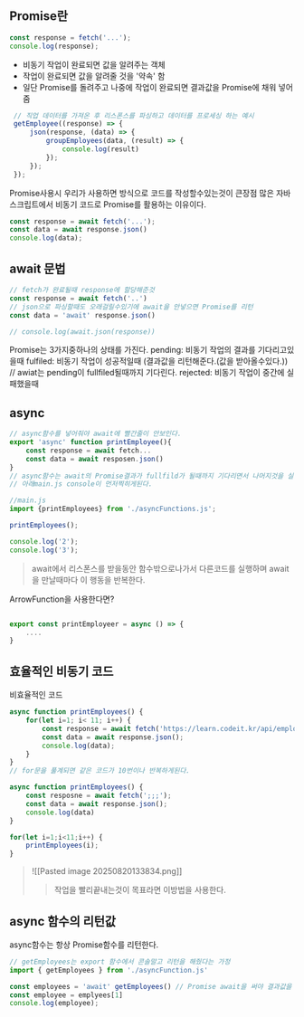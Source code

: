 ## Promise란
```js
const response = fetch('...');
console.log(response);
```
- 비동기 작업이 완료되면 값을 알려주는 객체
- 작업이 완료되면 값을 알려줄 것을 '약속' 함
- 일단 Promise를 돌려주고 나중에 작업이 완료되면 결과값을 Promise에 채워 넣어줌
```js
 // 직업 데이터를 가져온 후 리스폰스를 파싱하고 데이터를 프로세싱 하는 예시
 getEmployee((response) => {
	 json(response, (data) => {
		 groupEmployees(data, (result) => {
			 console.log(result)
		 });
	 });
 });
```
Promise사용시
우리가 사용하면 방식으로 코드를 작성할수있는것이 큰장점
많은 자바스크립트에서 비동기 코드로 Promise를 활용하는 이유이다.
```js
const response = await fetch('...');
const data = await response.json()
console.log(data);
```

## await 문법
```js
// fetch가 완료될때 response에 할당해준것
const response = await fetch('..')
// json으로 파싱할때도 오래걸릴수있기에 await을 안넣으면 Promise를 리턴
const data = 'await' response.json() 

// console.log(await.json(response))
```
Promise는 3가지중하나의 상태를 가진다.
pending: 비동기 작업의 결과를 기다리고있을때
fulfiled: 비동기 작업이 성공적일때 (결과값을 리턴해준다.(값을 받아올수있다.))
// awiat는 pending이 fullfiled될때까지 기다린다. 
rejected: 비동기 작업이 중간에 실패했을때

## async
```js
// async함수를 넣어줘야 await에 빨간줄이 안보인다.
export 'async' function printEmployee(){
	const response = await fetch...
	const data = await resposen.json()
}
// async함수는 await의 Promise결과가 fullfild가 될때까지 기다리면서 나머지것을 실행하여
// 아래main.js console이 먼저찍히게된다.

//main.js
import {printEmployees} from './asyncFunctions.js';

printEmployees();

console.log('2');
console.log('3');

```
> await에서 리스폰스를 받을동안 함수밖으로나가서 다른코드를 실행하며
> await을 만날때마다 이 행동을 반복한다.

ArrowFunction을 사용한다면?
```js

export const printEmployeer = async () => {
	....
} 
```

## 효율적인 비동기 코드
비효율적인 코드
```js
async function printEmployees() {
	for(let i=1; i< 11; i++) {
		const response = await fetch('https://learn.codeit.kr/api/employees/${i}')
		const data = await response.json();
		console.log(data);
	}
}
// for문을 풀계되면 같은 코드가 10번이나 반복하게된다.
```
```js
async function printEmployees() {
	const resposne = await fetch(';;;');
	const data = await response.json();
	console.log(data)
}

for(let i=1;i<11;i++) {
	printEmployees(i);
}
```
>![[Pasted image 20250820133834.png]]
>> 작업을 빨리끝내는것이 목표라면 이방법을 사용한다. 

## async 함수의 리턴값
async함수는 항상 Promise함수를 리턴한다.
```js
// getEmployees는 export 함수에서 콘솔말고 리턴을 해줬다는 가정
import { getEmployees } from './asyncFunction.js'

const employees = 'await' getEmployees() // Promise await을 써야 결과값을 받아올수있음
const employee = emplyees[1]
console.log(employee); 
```
